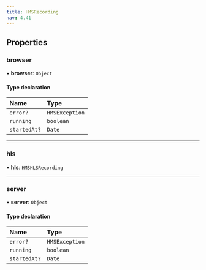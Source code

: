 ```yaml
---
title: HMSRecording
nav: 4.41
---
```


## Properties

### browser

• **browser**: `Object`

#### Type declaration

| Name         | Type           |
| :----------- | :------------- |
| `error?`     | `HMSException` |
| `running`    | `boolean`      |
| `startedAt?` | `Date`         |

---

### hls

• **hls**: `HMSHLSRecording`

---

### server

• **server**: `Object`

#### Type declaration

| Name         | Type           |
| :----------- | :------------- |
| `error?`     | `HMSException` |
| `running`    | `boolean`      |
| `startedAt?` | `Date`         |
